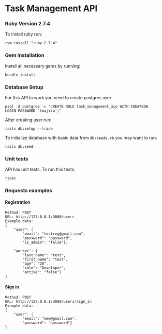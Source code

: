 # Task Management API

### Ruby Version 2.7.4
To install ruby run:
```
rvm install "ruby-2.7.4"
```

### Gem Installation
Install all necessary gems by running:
```
bundle install
```

### Database Setup
For this API to work you need to create postgres user:
```
psql -d postgres -c "CREATE ROLE task_management_app WITH CREATEDB LOGIN PASSWORD 'tmajira';"
```
After creating user run:
```
rails db:setup --trace
```
To initialize database with basic data from `db/seeds.rb` you may want to run:
```
rails db:seed
```

### Unit tests
API has unit tests. To run this tests:
```
rspec
```

### Requests examples

#### Registration
```
Method: POST
URL: http://127.0.0.1:3000/users
Example data:
{
    "user": {
        "email": "testreg@gmail.com",
        "password": "password",
        "is_admin": "false"},

    "worker": {
        "last_name": "test", 
        "first_name": "test", 
        "age": "20", 
        "role": "Developer", 
        "active": "false"}
}
```

#### Sign in
```
Method: POST
URL: http://127.0.0.1:3000/users/sign_in
Example data:
{
    "user": {
        "email": "new@gmail.com",
        "password": "password"}
}
```